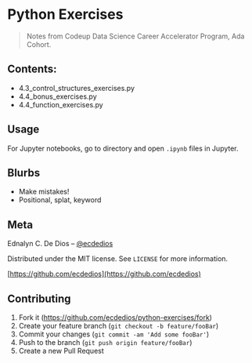 # Python Exercises
> Notes from Codeup Data Science Career Accelerator Program, Ada Cohort.


## Contents:
- 4.3_control_structures_exercises.py
- 4.4_bonus_exercises.py
- 4.4_function_exercises.py


## Usage

For Jupyter notebooks, go to directory and open ``.ipynb`` files in Jupyter.


## Blurbs

- Make mistakes!
- Positional, splat, keyword


## Meta

Ednalyn C. De Dios – [@ecdedios](https://twitter.com/ecdedios)

Distributed under the MIT license. See ``LICENSE`` for more information.

[https://github.com/ecdedios](https://github.com/ecdedios)

## Contributing

1. Fork it (<https://github.com/ecdedios/python-exercises/fork>)
2. Create your feature branch (`git checkout -b feature/fooBar`)
3. Commit your changes (`git commit -am 'Add some fooBar'`)
4. Push to the branch (`git push origin feature/fooBar`)
5. Create a new Pull Request
